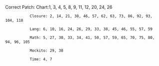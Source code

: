 Correct Patch: Chart:1, 3, 4, 5, 8, 9, 11, 12, 20, 24, 26

               Closure: 2, 14, 21, 38, 46, 57, 62, 63, 73, 86, 92, 93, 104, 118
               
               Lang: 6, 10, 16, 24, 26, 29, 33, 38, 45, 46, 55, 57, 59
               
               Math: 5, 27, 30, 33, 34, 41, 50, 57, 59, 65, 70, 75, 80, 94, 96, 105
               
               Mockito: 29, 38
               
               Time: 4, 7
